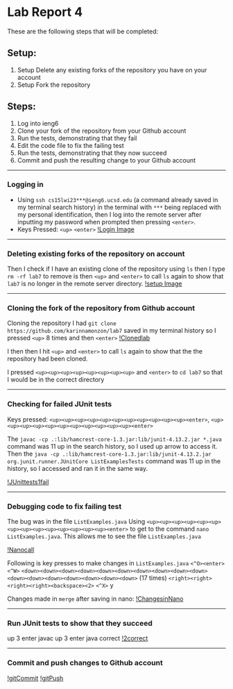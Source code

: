# Lab Report 4

These are the following steps that will be completed:

## Setup:
1. Setup Delete any existing forks of the repository you have on your account
2. Setup Fork the repository

## Steps:
1. Log into ieng6
2. Clone your fork of the repository from your Github account
3. Run the tests, demonstrating that they fail
4. Edit the code file to fix the failing test
5. Run the tests, demonstrating that they now succeed
6. Commit and push the resulting change to your Github account

---

### Logging in
- Using `ssh cs15lwi23***@ieng6.ucsd.edu` (a command already saved in my terminal search history) in the terminal with `***` being replaced with my personal identification, then I log into the remote server after inputting my password when prompted then pressing `<enter>`. 
- Keys Pressed:
`<up>`
`<enter>`
[!Login Image](https://github.com/karinnamonzon/labReport4/blob/main/login.png?raw=true)

---

### Deleting existing forks of the repository on account
Then I check if I have an existing clone of the repository using `ls` then I type `rm -rf lab7` to remove is then `<up>` and `<enter>` to call `ls` again to show that `lab7` is no longer in the remote server directory.
[!setup Image](https://github.com/karinnamonzon/labReport4/blob/main/setup.png?raw=true)

---

### Cloning the fork of the repository from Github account
Cloning the repository
I had `git clone https://github.com/karinnamonzon/lab7` saved in my terminal history so I pressed `<up>` 8 times and then `<enter>`
[!Clonedlab](https://github.com/karinnamonzon/labReport4/blob/main/clonedLab.png?raw=true)

I then then I hit `<up>` and `<enter>` to call `ls` again to show that the the repository had been cloned.

I pressed `<up><up><up><up><up><up><up><up>` and `<enter>` to `cd lab7` so that I would be in the correct directory

---

### Checking for failed JUnit tests
Keys pressed: `<up><up><up><up><up><up><up><up><up><up><up><enter>`, `<up><up><up><up><up><up><up><up><up><up><up><enter>`

The `javac -cp .:lib/hamcrest-core-1.3.jar:lib/junit-4.13.2.jar *.java` command was 11 up in the search history, so I used up arrow to access it. Then the `java -cp .:lib/hamcrest-core-1.3.jar:lib/junit-4.13.2.jar org.junit.runner.JUnitCore ListExamplesTests` command was 11 up in the history, so I accessed and ran it in the same way.

[!JUnittests1fail](https://github.com/karinnamonzon/labReport4/blob/main/JUnittesting1fail.png?raw=true)

---

### Debugging code to fix failing test

The bug was in the file `ListExamples.java` 
Using `<up><up><up><up><up><up><up><up><up><up><up><up><up><up><enter>` to get to the command `nano ListExamples.java`. This allows me to see the file `ListExamples.java` 

[!Nanocall](https://github.com/karinnamonzon/labReport4/blob/main/nanoCall.png?raw=true)

Following is key presses to make changes in `ListExamples.java`
`<^O><enter>`
`<^W>`
`<down><down><down><down><down><down><down><down><down><down><down><down><down><down><down><down><down>` (17 times)
`<right><right><right><right><backspace><2>`
`<^X>`
y
<enter>

Changes made in `merge` after saving in nano:
[!ChangesinNano](https://github.com/karinnamonzon/labReport4/blob/main/changesMadeNano.png?raw=true)

---
 
### Run JUnit tests to show that they succeed
up 3 enter javac
up 3 enter java
correct
[!2correct](https://github.com/karinnamonzon/labReport4/blob/main/2correct.png?raw=true)

---
  
### Commit and push changes to Github account

  [!gitCommit](https://github.com/karinnamonzon/labReport4/blob/main/gitCommit.png?raw=true)
  [!gitPush](https://github.com/karinnamonzon/labReport4/blob/main/gitpush.png?raw=true)

